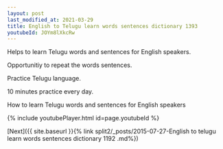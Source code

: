 ```yaml
---
layout: post
last_modified_at: 2021-03-29
title: English to Telugu learn words sentences dictionary 1393 
youtubeId: JOYm8lXkcRw
---
```

 
 
Helps to learn Telugu words and sentences for English speakers.

Opportunitiy to repeat the words sentences. 

Practice Telugu language. 
 
10 minutes practice every day. 
 
How to learn Telugu words and sentences for English speakers 
 
{% include youtubePlayer.html id=page.youtubeId %}
 
 
[Next]({{ site.baseurl }}{% link  split2/_posts/2015-07-27-English to telugu learn words sentences dictionary 1192 .md%})
 
